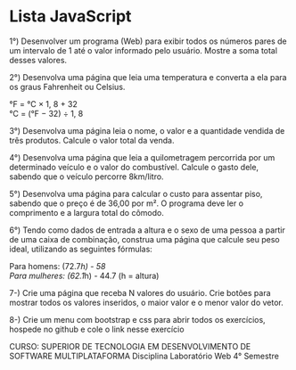 # Lista JavaScript

1°) Desenvolver um programa (Web) para exibir todos os números pares de um intervalo de 1 até o valor informado pelo usuário. Mostre a soma total desses valores.

2°) Desenvolva uma página que leia uma temperatura e converta a ela para os graus Fahrenheit ou Celsius.

°F = °C × 1, 8 + 32
<br>
°C = (°F − 32) ÷ 1, 8

3°) Desenvolva uma página leia o nome, o valor e a quantidade vendida de três produtos. Calcule o valor total da venda.

4°) Desenvolva uma página que leia a quilometragem percorrida por um determinado veículo e o valor do combustível. Calcule o gasto dele, sabendo que o veículo percorre 8km/litro.

5°) Desenvolva uma página para calcular o custo para assentar piso, sabendo que o preço é de 36,00 por m². O programa deve ler o comprimento e a largura total do cômodo.

6°) Tendo como dados de entrada a altura e o sexo de uma pessoa a partir de uma caixa de combinação, construa uma página que calcule seu peso ideal, utilizando as seguintes fórmulas:

Para homens: (72.7*h) - 58
<br>
Para mulheres: (62.1*h) - 44.7 (h = altura)

7-) Crie uma página que receba N valores do usuário. Crie botões para mostrar todos os valores inseridos, o maior valor e o menor valor do vetor.

8-) Crie um menu com bootstrap e css para abrir todos os exercícios, hospede no github e cole o link nesse exercício

CURSO: SUPERIOR DE TECNOLOGIA EM DESENVOLVIMENTO DE SOFTWARE MULTIPLATAFORMA Disciplina Laboratório Web 4° Semestre

